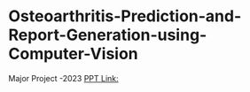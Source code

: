 # Osteoarthritis-Prediction-and-Report-Generation-using-Computer-Vision
Major Project -2023
[PPT Link: ](https://www.canva.com/design/DAFbUZkyhEM/kADifLXohaPpAf7q4ZBbRQ/edit?utm_content=DAFbUZkyhEM&utm_campaign=designshare&utm_medium=link2&utm_source=sharebutton) 
